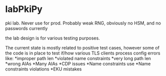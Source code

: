# labPkiPy
pki lab. Never use for prod.  Probably weak RNG, obviously no HSM, and no passwords currently

the lab design is for various testing purposes. 

The current state is mostly related to positive test cases, however some of the code is in place to test if/how various TLS clients process config errors like:
*improper path len
*violated name constraints 
*very long path len
*wrong AIAs
*Many AIAs
*CDP issues
*Name constraints use
*Name constraints violations 
*EKU mistakes 

